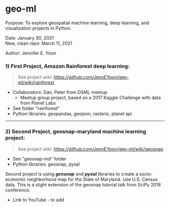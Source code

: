 # geo-ml

Purpose: To explore geospatial machine learning, deep learning, and visualization projects in Python.  

Date: January 30, 2021  
New, clean repo: March 11, 2021  

Author: Jennifer E. Yoon  

### 1) First Project, Amazon Rainforest deep learning:  
 > See project wiki:  https://github.com/JennEYoon/geo-ml/wiki/rainforest     
 
 * Collaborators: Dan, Peter from DSML meetup   
    - Meetup group project, based on a 2017 Kaggle Challenge with data from Planet Labs  
 * See folder "rainforest"  
 * Python libraries:  geopandas, geojson, rasterio, planet api  

------------------------------------  

### 2) Second Project, geosnap-maryland machine learning project:  
  > See project wiki:  https://github.com/JennEYoon/geo-ml/wiki/geosnap  
  
 * See "geosnap-md" folder  
 * Python libraries: geosnap, pysal 
 
Second project is using ***geosnap*** and ***pysal*** libraries to create a socio-economic neighborhood map for the State of Maryland.  Use U.S. Census data. This is a slight extension of the geosnap tutorial talk from SciPy 2018 conference.  
  * Link to YouTube - to add
